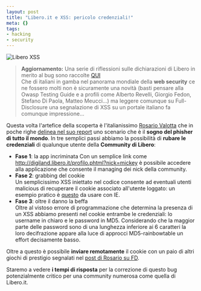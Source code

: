 ```yaml
--- 
layout: post
title: "Libero.it e XSS: pericolo credenziali!"
meta: {}
tags: 
- hacking
- security
---
```

![Libero XSS](http://www.lastknight.com//download/20070327_libero.thumbnail.jpg)
>  **Aggiornamento:** Una serie di riflessioni sulle dichiarazioni di Libero in merito al bug sono raccolte [QUI](http://www.lastknight.com/2007/03/28/ancora-su-liberoit/)  
Che di italiani in gamba nel panorama mondiale della **web security** ce ne fossero molti non è sicuramente una novità (basti pensare alla Owasp Testing Guide e a profili come Alberto Revelli, Giorgio Fedon, Stefano Di Paola, Matteo Meucci...) ma leggere comunque su Full-Disclosure una segnalazione di XSS su un portale italiano fa comunque impressione...  
  
Questa volta l'artefice della scoperta è l'italianissimo [Rosario Valotta](mailto:rosario.valotta_at_gmail.com) che in poche righe [delinea nel suo report](http://seclists.org/fulldisclosure/2007/Mar/0457.html) uno scenario che è il **sogno del phisher di tutto il mondo**. In tre semplici passi abbiamo la possibilità di **rubare le credenziali** di qualunque utente della **Community di Libero**:  
  
*  **Fase 1**: la app incriminata
   Con un semplice link come <http://digiland.libero.it/profilo.phtml?nick=mickey> è possibile accedere alla applicazione che consente il managing dei nick della community.  
*  **Fase 2**: grabbing del cookie  
   Un semplicissimo XSS iniettato nel codice consente ad eventuali utenti malicious di recuperare il cookie associato all'utente loggato: un esempio pratico è [questo](http://go.lastknight.com/g) da usare con IE.
*  **Fase 3**: oltre il danno la beffa  
   Oltre al vistoso errore di programmazione che determina la presenza di un XSS abbiamo presenti nel cookie entrambe le credenziali: lo username in chiaro e le password in MD5. Considerando che la maggior parte delle password sono di una lunghezza inferiore ai 6 caratteri la loro decifrazione appare alla luce di approcci MD5-rainbowtable un effort decisamente basso.  
  
Oltre a questo è possibile **inviare remotamente** il cookie con un paio di altri giochi di prestigio segnalati nel [post di Rosario su FD](http://seclists.org/fulldisclosure/2007/Mar/0457.html).  
  
Staremo a vedere **i tempi di risposta** per la correzione di questo bug potenzialmente critico per una community numerosa come quella di Libero.it. 
